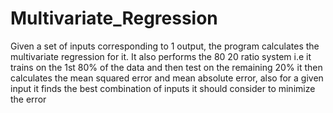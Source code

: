 # Multivariate_Regression
Given a set of inputs corresponding to 1 output, the program calculates the multivariate regression for it. It also performs the 80 20 ratio system i.e it trains on the 1st 80% of the data and then test on the remaining 20% it then calculates the mean squared error and mean absolute error, also for a given input it finds the best combination of inputs it should consider to minimize the error 
